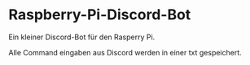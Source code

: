 # Raspberry-Pi-Discord-Bot

Ein kleiner Discord-Bot für den Rasperry Pi.

Alle Command eingaben aus Discord werden in einer txt gespeichert.




